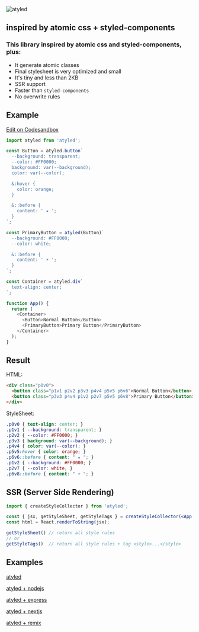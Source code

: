 ![atyled](https://user-images.githubusercontent.com/1549069/221021089-c41b03e0-ef6f-4835-bc10-669d44d19bb3.png)

## inspired by atomic css + styled-components

### This library inspired by atomic css and styled-components, plus:

- It generate atomic classes
- Final stylesheet is very optimized and small
- It's tiny and less than 2KB
- SSR support
- Faster than `styled-components`
- No overwrite rules

## Example

[Edit on Codesandbox](https://codesandbox.io/s/atyled-readme-sample-79rco6)

```js
import atyled from 'atyled';

const Button = atyled.button`
  --background: transparent;
  --color: #FF0000;
  background: var(--background);
  color: var(--color);

  &:hover {
    color: orange;
  }

  &::before {
    content: ' ★ ';
  }
`;

const PrimaryButton = atyled(Button)`
  --background: #FF0000;
  --color: white;

  &::before {
    content: ' ☀︎ ';
  }
`;

const Container = atyled.div`
  text-align: center;
`;

function App() {
  return (
    <Container>
      <Button>Normal Button</Button>
      <PrimaryButton>Primary Button</PrimaryButton>
    </Container>
  );
}
```

## Result

HTML:

```html
<div class="p0v0">
  <button class="p1v1 p2v2 p3v3 p4v4 p5v5 p6v6">Normal Button</button>
  <button class="p3v3 p4v4 p1v2 p2v7 p5v5 p6v8">Primary Button</button>
</div>
```

StyleSheet:

```css
.p0v0 { text-align: center; }
.p1v1 { --background: transparent; }
.p2v2 { --color: #FF0000; }
.p3v3 { background: var(--background); }
.p4v4 { color: var(--color); }
.p5v5:hover { color: orange; }
.p6v6::before { content: " ★ "; }
.p1v2 { --background: #FF0000; }
.p2v7 { --color: white; }
.p6v8::before { content: " ☀︎ "; }
```

## SSR (Server Side Rendering)

```jsx
import { createStyleCollector } from 'atyled';

const { jsx, getStyleSheet, getStyleTags } = createStyleCollector(<App />);
const html = React.renderToString(jsx);

getStyleSheet() // return all style rules
// or
getStyleTags()  // return all style rules + tag <style>...</style>
```

## Examples

[atyled](https://codesandbox.io/s/atyled-example-1-vxhd58)

[atyled + nodejs](https://codesandbox.io/p/sandbox/cold-rain-i0b7q4?file=%2FREADME.md)

[atyled + express](https://codesandbox.io/p/sandbox/gracious-lucy-51542e?file=%2FREADME.md)

[atyled + nextjs](https://codesandbox.io/p/sandbox/fast-breeze-4bxfz1?file=%2FREADME.md)

[atyled + remix](https://codesandbox.io/p/sandbox/atyled-gxp00f?file=%2FREADME.md)